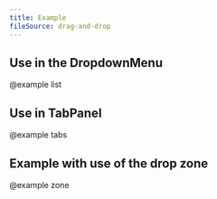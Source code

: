 ```yaml
---
title: Example
fileSource: drag-and-drop
---
```


## Use in the DropdownMenu

@example list

## Use in TabPanel

@example tabs

## Example with use of the drop zone

@example zone
